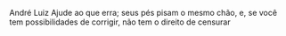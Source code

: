 André Luiz
Ajude ao que erra; seus pés pisam o mesmo chão, e, se você tem possibilidades de corrigir, não tem o direito de censurar
